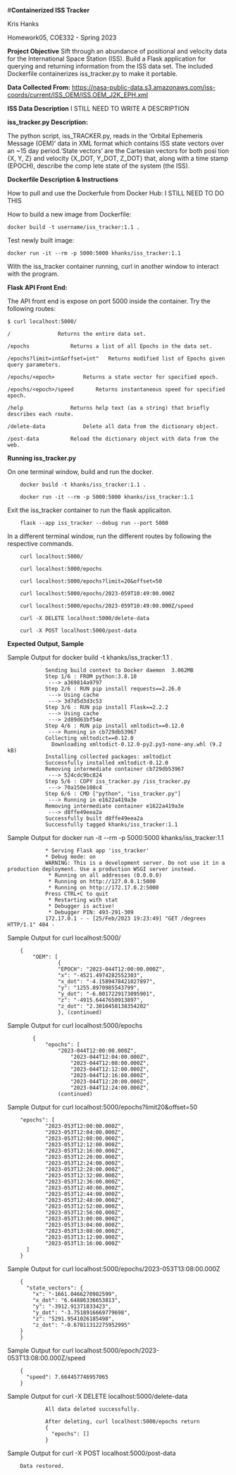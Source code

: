 #**Containerized ISS Tracker**

Kris Hanks

Homework05, COE332 - Spring 2023

**Project Objective**
Sift through an abundance of positional and velocity data for the International Space Station (ISS). Build
 a Flask application for querying and returning information from the ISS data set. The included Dockerfile
 containerizes iss_tracker.py to make it portable.

**Data Collected From:**
https://nasa-public-data.s3.amazonaws.com/iss-coords/current/ISS_OEM/ISS.OEM_J2K_EPH.xml

**ISS Data Description**
I STILL NEED TO WRITE A DESCRIPTION

**iss_tracker.py Description:**

The python script, iss_TRACKER.py, reads in the ‘Orbital Ephemeris Message (OEM)’ data in XML format which
 contains ISS state vectors over an ~15 day period.‘State vectors’ are the Cartesian vectors for both posi
tion {X, Y, Z} and velocity {X_DOT, Y_DOT, Z_DOT} that, along with a time stamp (EPOCH), describe the comp
lete state of the system (the ISS).

**Dockerfile Description & Instructions**

How to pull and use the Dockerfule from Docker Hub:
	I STILL NEED TO DO THIS

How to build a new image from Dockerfile:

	docker build -t username/iss_tracker:1.1 .

Test newly built image:

	docker run -it --rm -p 5000:5000 khanks/iss_tracker:1.1

With the iss_tracker container running, curl in another window to interact with the program.

**Flask API Front End:**

The API front end is expose on port 5000 inside the container. Try the following routes:


	$ curl localhost:5000/

	/ 				Returns the entire data set.
	
	/epochs				Returns a list of all Epochs in the data set. 

	/epochs?limit=int&offset=int" 	Returns modified list of Epochs given query parameters. 

	/epochs/<epoch> 		Returns a state vector for specified epoch. 

	/epochs/<epoch>/speed		Returns instantaneous speed for specified epoch. 

	/help 				Returns help text (as a string) that briefly describes each route.

	/delete-data 			Delete all data from the dictionary object.

	/post-data			Reload the dictionary object with data from the web.


**Running iss_tracker.py**

On one terminal window, build and run the docker.
	
		docker build -t khanks/iss_tracker:1.1 .

		docker run -it --rm -p 5000:5000 khanks/iss_tracker:1.1
	
Exit the iss_tracker container to run the flask applicaiton. 
		
		flask --app iss_tracker --debug run --port 5000
	
In a different terminal window, run the different routes by following the respective commands. 

		curl localhost:5000/

		curl localhost:5000/epochs

		curl localhost:5000/epochs?limit=20&offset=50

		curl localhost:5000/epochs/2023-059T10:49:00.000Z	

		curl localhost:5000/epochs/2023-059T10:49:00.000Z/speed

		curl -X DELETE localhost:5000/delete-data
	
		curl -X POST localhost:5000/post-data
	
**Expected Output, Sample**

Sample Output for docker build -t khanks/iss_tracker:1.1 .                                    

                Sending build context to Docker daemon  3.062MB                                       
                Step 1/6 : FROM python:3.8.10                                                         
                 ---> a369814a9797                                                                    
                Step 2/6 : RUN pip install requests==2.26.0                                           
                 ---> Using cache                                                                     
                 ---> 3d7d5d3d3c53                                                                    
                Step 3/6 : RUN pip install Flask==2.2.2                                               
                 ---> Using cache                                                                     
                 ---> 2d89d63bf54e                                                                    
                Step 4/6 : RUN pip install xmltodict==0.12.0                                          
                 ---> Running in cb729db53967
                Collecting xmltodict==0.12.0
                  Downloading xmltodict-0.12.0-py2.py3-none-any.whl (9.2 kB)                          
                Installing collected packages: xmltodict                                              
                Successfully installed xmltodict-0.12.0                                               
                Removing intermediate container cb729db53967                                          
                 ---> 524cdc9bc824                                                                    
                Step 5/6 : COPY iss_tracker.py /iss_tracker.py
                 ---> 70a150e108c4
                Step 6/6 : CMD ["python", "iss_tracker.py"]                                           
                 ---> Running in e1622a419a3e                                                         
                Removing intermediate container e1622a419a3e                                          
                 ---> d8ffe49eea2a                                                                    
                Successfully built d8ffe49eea2a                                                       
                Successfully tagged khanks/iss_tracker:1.1

Sample Output for docker run -it --rm -p 5000:5000 khanks/iss_tracker:1.1                     

                * Serving Flask app 'iss_tracker'                                                     
                * Debug mode: on                                                                      
                WARNING: This is a development server. Do not use it in a production deployment. Use a production WSGI server instead.
                 * Running on all addresses (0.0.0.0)                                                 
                 * Running on http://127.0.0.1:5000                                                   
                 * Running on http://172.17.0.2:5000                                                  
                Press CTRL+C to quit                                                                  
                 * Restarting with stat
                 * Debugger is active!                                                                
                 * Debugger PIN: 493-291-309                                                          
                172.17.0.1 - - [25/Feb/2023 19:23:49] "GET /degrees HTTP/1.1" 404 - 

Sample Output for curl localhost:5000/

		{
  			"OEM": [
    				{
      				"EPOCH": "2023-044T12:00:00.000Z",
      				"x": "-4521.4974282552303",
      				"x_dot": "-4.1589478421027897",
      				"y": "1255.8970985543799",
      				"y_dot": "-6.0017229173095901",
      				"z": "-4915.6447650913897",
      				"z_dot": "2.3010458138354202"
    				}, (continued)		
	
Sample Output for curl localhost:5000/epochs

			{
  				"epochs": [
   					"2023-044T12:00:00.000Z",
    					"2023-044T12:04:00.000Z",
    					"2023-044T12:08:00.000Z",
    					"2023-044T12:12:00.000Z",
    					"2023-044T12:16:00.000Z",
    					"2023-044T12:20:00.000Z",
    					"2023-044T12:24:00.000Z",
					(continued)

Sample Output for curl localhost:5000/epochs?limit20&offset=50

		"epochs": [
			    "2023-053T12:00:00.000Z",
			    "2023-053T12:04:00.000Z",
			    "2023-053T12:08:00.000Z",
			    "2023-053T12:12:00.000Z",
			    "2023-053T12:16:00.000Z",
			    "2023-053T12:20:00.000Z",
			    "2023-053T12:24:00.000Z",
			    "2023-053T12:28:00.000Z",
			    "2023-053T12:32:00.000Z",
			    "2023-053T12:36:00.000Z",
			    "2023-053T12:40:00.000Z",
			    "2023-053T12:44:00.000Z",
			    "2023-053T12:48:00.000Z",
			    "2023-053T12:52:00.000Z",
			    "2023-053T12:56:00.000Z",
			    "2023-053T13:00:00.000Z",
			    "2023-053T13:04:00.000Z",
			    "2023-053T13:08:00.000Z",
			    "2023-053T13:12:00.000Z",
			    "2023-053T13:16:00.000Z"
		  ]
		}	

Sample Output for curl localhost:5000/epochs/2023-053T13:08:00.000Z

		{
		  "state_vectors": {
		    "x": "-1661.0466270982599",
		    "x_dot": "6.64886336653813",
		    "y": "-3912.91371833423",
		    "y_dot": "-3.7518916669779698",
		    "z": "5291.9541026185498",
		    "z_dot": "-0.67811312275952995"
  		}
		}

Sample Output for curl localhost:5000/epoch/2023-053T13:08:00.000Z/speed

		{
		  "speed": 7.664457746957065
		}

Sample Output for curl -X DELETE localhost:5000/delete-data                                   

                All data deleted successfully.                                                        
                                                                                                      
                After deleting, curl localhost:5000/epochs return                                     
                {                                                                                     
                  "epochs": []                                                                        
                }

Sample Output for curl -X POST localhost:5000/post-data

		Data restored. 
